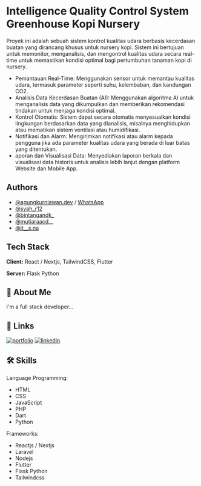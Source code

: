 
# Intelligence Quality Control System Greenhouse Kopi Nursery

Proyek ini adalah sebuah sistem kontrol kualitas udara berbasis kecerdasan buatan yang dirancang khusus untuk nursery kopi. Sistem ini bertujuan untuk memonitor, menganalisis, dan mengontrol kualitas udara secara real-time untuk memastikan kondisi optimal bagi pertumbuhan tanaman kopi di nursery.

- Pemantauan Real-Time: Menggunakan sensor untuk memantau kualitas udara, termasuk parameter seperti suhu, kelembaban, dan kandungan CO2.
- Analisis Data Kecerdasan Buatan (AI): Menggunakan algoritma AI untuk menganalisis data yang dikumpulkan dan memberikan rekomendasi tindakan untuk menjaga kondisi optimal.
- Kontrol Otomatis: Sistem dapat secara otomatis menyesuaikan kondisi lingkungan berdasarkan data yang dianalisis, misalnya menghidupkan atau mematikan sistem ventilasi atau humidifikasi.
- Notifikasi dan Alarm: Mengirimkan notifikasi atau alarm kepada pengguna jika ada parameter kualitas udara yang berada di luar batas yang ditentukan.
- aporan dan Visualisasi Data: Menyediakan laporan berkala dan visualisasi data historis untuk analisis lebih lanjut dengan platform Website dan Mobile App.


## Authors

- [@agungkurniawan.dev](https://www.instagram.com/agungkurniawan.dev?utm_source=ig_web_button_share_sheet&igsh=ZDNlZDc0MzIxNw==) / [WhatsApp](https://wa.me/6281331650909)
- [@syah_r12](https://www.instagram.com/syah_r12/?utm_source=ig_web_button_share_sheet)
- [@bintangandk_](https://www.instagram.com/bintangandk_?utm_source=ig_web_button_share_sheet&igsh=ZDNlZDc0MzIxNw==)
- [@mutiaraacd__](https://www.instagram.com/mutiaraacd__?utm_source=ig_web_button_share_sheet&igsh=ZDNlZDc0MzIxNw==)
- [@it__s.na](https://www.instagram.com/it__s.na?utm_source=ig_web_button_share_sheet&igsh=ZDNlZDc0MzIxNw==)

## Tech Stack

**Client:** React / Nextjs, TailwindCSS, Flutter

**Server:** Flask Python


## 🚀 About Me
I'm a full stack developer...
## 🔗 Links
[![portfolio](https://img.shields.io/badge/my_portfolio-000?style=for-the-badge&logo=ko-fi&logoColor=white)](https://agungkurniawandev.com/)
[![linkedin](https://img.shields.io/badge/linkedin-0A66C2?style=for-the-badge&logo=linkedin&logoColor=white)](https://www.linkedin.com/in/agung-k-74530028b/)


## 🛠 Skills
Language Programming:

- HTML
- CSS
- JavaScript
- PHP
- Dart
- Python

Frameworks:

- Reactjs / Nextjs
- Laravel
- Nodejs
- Flutter
- Flask Python
- Tailwindcss


